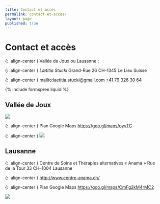 ```yaml
---
title: Contact et accès
permalink: contact-et-acces/
layout: page
published: true
---
```


# Contact et accès

{: .align-center }
Vallée de Joux ou Lausanne :

{: .align-center }
*Lætitia Stucki*
Grand-Rue 26
CH–1345 Le Lieu
Suisse

{: .align-center }
<mailto:laetitia.stucki@gmail.com>
<i class="fa fa-mobile"></i> <a href="tel:+41 79 326 30 64">+41 79 326 30 64</a>

{% include formspree.liquid %}


## Vallée de Joux

![](../images/laetitia-stucki-cabinet-vallee-de-joux.jpg)

{: .align-center }
Plan Google Maps
<https://goo.gl/maps/oyvTC>

{: .align-center }
![](../images/laetitia-stucki-cabinet-vallee-de-joux-acces.jpg)

## Lausanne

{: .align-center }
Centre de Soins et Thérapies alternatives
« Anama »
Rue de la Tour 33
CH–1004 Lausanne

{: .align-center }
<http://www.centre-anama.ch/>

{: .align-center }
Plan Google Maps
<https://goo.gl/maps/CmFg2kM4rMC2>

![](../images/laetitia-stucki-cabinet-lausanne.jpg)

